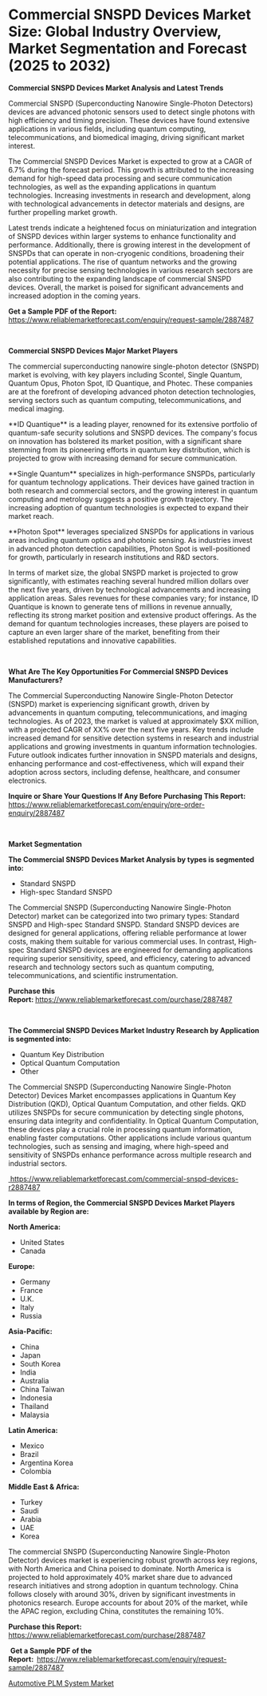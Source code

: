 <p><h1>Commercial SNSPD Devices Market Size: Global Industry Overview, Market Segmentation and Forecast (2025 to 2032)</h1></p><p><strong>Commercial SNSPD Devices Market Analysis and Latest Trends</strong></p>
<p><p>Commercial SNSPD (Superconducting Nanowire Single-Photon Detectors) devices are advanced photonic sensors used to detect single photons with high efficiency and timing precision. These devices have found extensive applications in various fields, including quantum computing, telecommunications, and biomedical imaging, driving significant market interest.</p><p>The Commercial SNSPD Devices Market is expected to grow at a CAGR of 6.7% during the forecast period. This growth is attributed to the increasing demand for high-speed data processing and secure communication technologies, as well as the expanding applications in quantum technologies. Increasing investments in research and development, along with technological advancements in detector materials and designs, are further propelling market growth.</p><p>Latest trends indicate a heightened focus on miniaturization and integration of SNSPD devices within larger systems to enhance functionality and performance. Additionally, there is growing interest in the development of SNSPDs that can operate in non-cryogenic conditions, broadening their potential applications. The rise of quantum networks and the growing necessity for precise sensing technologies in various research sectors are also contributing to the expanding landscape of commercial SNSPD devices. Overall, the market is poised for significant advancements and increased adoption in the coming years.</p></p>
<p><strong>Get a Sample PDF of the Report:&nbsp;</strong> <a href="https://www.reliablemarketforecast.com/enquiry/request-sample/2887487?utm_campaign=2277&utm_medium=2&utm_source=Github&utm_content=ia&utm_term=14032025&utm_id=commercial-snspd-devices">https://www.reliablemarketforecast.com/enquiry/request-sample/2887487</a></p>
<p>&nbsp;</p>
<p><strong>Commercial SNSPD Devices Major Market Players</strong></p>
<p><p>The commercial superconducting nanowire single-photon detector (SNSPD) market is evolving, with key players including Scontel, Single Quantum, Quantum Opus, Photon Spot, ID Quantique, and Photec. These companies are at the forefront of developing advanced photon detection technologies, serving sectors such as quantum computing, telecommunications, and medical imaging.</p><p>**ID Quantique** is a leading player, renowned for its extensive portfolio of quantum-safe security solutions and SNSPD devices. The company's focus on innovation has bolstered its market position, with a significant share stemming from its pioneering efforts in quantum key distribution, which is projected to grow with increasing demand for secure communication.</p><p>**Single Quantum** specializes in high-performance SNSPDs, particularly for quantum technology applications. Their devices have gained traction in both research and commercial sectors, and the growing interest in quantum computing and metrology suggests a positive growth trajectory. The increasing adoption of quantum technologies is expected to expand their market reach.</p><p>**Photon Spot** leverages specialized SNSPDs for applications in various areas including quantum optics and photonic sensing. As industries invest in advanced photon detection capabilities, Photon Spot is well-positioned for growth, particularly in research institutions and R&D sectors.</p><p>In terms of market size, the global SNSPD market is projected to grow significantly, with estimates reaching several hundred million dollars over the next five years, driven by technological advancements and increasing application areas. Sales revenues for these companies vary; for instance, ID Quantique is known to generate tens of millions in revenue annually, reflecting its strong market position and extensive product offerings. As the demand for quantum technologies increases, these players are poised to capture an even larger share of the market, benefiting from their established reputations and innovative capabilities.</p></p>
<p>&nbsp;</p>
<p><strong>What Are The Key Opportunities For Commercial SNSPD Devices Manufacturers?</strong></p>
<p><p>The Commercial Superconducting Nanowire Single-Photon Detector (SNSPD) market is experiencing significant growth, driven by advancements in quantum computing, telecommunications, and imaging technologies. As of 2023, the market is valued at approximately $XX million, with a projected CAGR of XX% over the next five years. Key trends include increased demand for sensitive detection systems in research and industrial applications and growing investments in quantum information technologies. Future outlook indicates further innovation in SNSPD materials and designs, enhancing performance and cost-effectiveness, which will expand their adoption across sectors, including defense, healthcare, and consumer electronics.</p></p>
<p><strong>Inquire or Share Your Questions If Any Before Purchasing This Report:</strong> <a href="https://www.reliablemarketforecast.com/enquiry/pre-order-enquiry/2887487?utm_campaign=2277&utm_medium=2&utm_source=Github&utm_content=ia&utm_term=14032025&utm_id=commercial-snspd-devices">https://www.reliablemarketforecast.com/enquiry/pre-order-enquiry/2887487</a></p>
<p>&nbsp;</p>
<p><strong>Market Segmentation</strong></p>
<p><strong>The Commercial SNSPD Devices Market Analysis by types is segmented into:</strong></p>
<p><ul><li>Standard SNSPD</li><li>High-spec Standard SNSPD</li></ul></p>
<p><p>The Commercial SNSPD (Superconducting Nanowire Single-Photon Detector) market can be categorized into two primary types: Standard SNSPD and High-spec Standard SNSPD. Standard SNSPD devices are designed for general applications, offering reliable performance at lower costs, making them suitable for various commercial uses. In contrast, High-spec Standard SNSPD devices are engineered for demanding applications requiring superior sensitivity, speed, and efficiency, catering to advanced research and technology sectors such as quantum computing, telecommunications, and scientific instrumentation.</p></p>
<p><strong>Purchase this Report:&nbsp;</strong><a href="https://www.reliablemarketforecast.com/purchase/2887487?utm_campaign=2277&utm_medium=2&utm_source=Github&utm_content=ia&utm_term=14032025&utm_id=commercial-snspd-devices">https://www.reliablemarketforecast.com/purchase/2887487</a></p>
<p>&nbsp;</p>
<p><strong>The Commercial SNSPD Devices Market Industry Research by Application is segmented into:</strong></p>
<p><ul><li>Quantum Key Distribution</li><li>Optical Quantum Computation</li><li>Other</li></ul></p>
<p><p>The Commercial SNSPD (Superconducting Nanowire Single-Photon Detector) Devices Market encompasses applications in Quantum Key Distribution (QKD), Optical Quantum Computation, and other fields. QKD utilizes SNSPDs for secure communication by detecting single photons, ensuring data integrity and confidentiality. In Optical Quantum Computation, these devices play a crucial role in processing quantum information, enabling faster computations. Other applications include various quantum technologies, such as sensing and imaging, where high-speed and sensitivity of SNSPDs enhance performance across multiple research and industrial sectors.</p></p>
<p><a href="https://www.reliablemarketforecast.com/commercial-snspd-devices-r2887487?utm_campaign=2277&utm_medium=2&utm_source=Github&utm_content=ia&utm_term=14032025&utm_id=commercial-snspd-devices">&nbsp;https://www.reliablemarketforecast.com/commercial-snspd-devices-r2887487</a></p>
<p><strong>In terms of Region, the Commercial SNSPD Devices Market Players available by Region are:</strong></p>
<p>
    <p> <strong> North America: </strong>
        <ul>
            <li>United States</li>
            <li>Canada</li>
        </ul>
        </p> 
    <p> <strong> Europe: </strong>
        <ul>
            <li>Germany</li>
            <li>France</li>
            <li>U.K.</li>
            <li>Italy</li>
            <li>Russia</li>
        </ul>
        </p> 
    <p> <strong> Asia-Pacific: </strong>
        <ul>
            <li>China</li>
            <li>Japan</li>
            <li>South Korea</li>
            <li>India</li>
            <li>Australia</li>
            <li>China Taiwan</li>
            <li>Indonesia</li>
            <li>Thailand</li>
            <li>Malaysia</li>
        </ul>
        </p> 
    <p> <strong> Latin America: </strong>
        <ul>
            <li>Mexico</li>
            <li>Brazil</li>
            <li>Argentina Korea</li>
            <li>Colombia</li>
        </ul>
        </p> 
    <p> <strong> Middle East & Africa: </strong>
        <ul>
            <li>Turkey</li>
            <li>Saudi</li>
            <li>Arabia</li>
            <li>UAE</li>
            <li>Korea</li>
        </ul>
    </p>
    </p>
<p><p>The commercial SNSPD (Superconducting Nanowire Single-Photon Detector) devices market is experiencing robust growth across key regions, with North America and China poised to dominate. North America is projected to hold approximately 40% market share due to advanced research initiatives and strong adoption in quantum technology. China follows closely with around 30%, driven by significant investments in photonics research. Europe accounts for about 20% of the market, while the APAC region, excluding China, constitutes the remaining 10%.</p></p>
<p><strong>Purchase this Report: </strong><a href="https://www.reliablemarketforecast.com/purchase/2887487?utm_campaign=2277&utm_medium=2&utm_source=Github&utm_content=ia&utm_term=14032025&utm_id=commercial-snspd-devices">https://www.reliablemarketforecast.com/purchase/2887487</a></p>
<p>&nbsp;<strong>Get a Sample PDF of the Report:&nbsp;&nbsp;</strong><a href="https://www.reliablemarketforecast.com/enquiry/request-sample/2887487?utm_campaign=2277&utm_medium=2&utm_source=Github&utm_content=ia&utm_term=14032025&utm_id=commercial-snspd-devices">https://www.reliablemarketforecast.com/enquiry/request-sample/2887487</a></p>
<p><strong></strong></p>
<p><p><a href="https://github.com/abbislposival/Market-Research-Report-List-1/blob/main/automotive-plm-system-market.md?utm_campaign=2277&utm_medium=2&utm_source=Github&utm_content=ia&utm_term=14032025&utm_id=commercial-snspd-devices">Automotive PLM System Market</a></p></p>